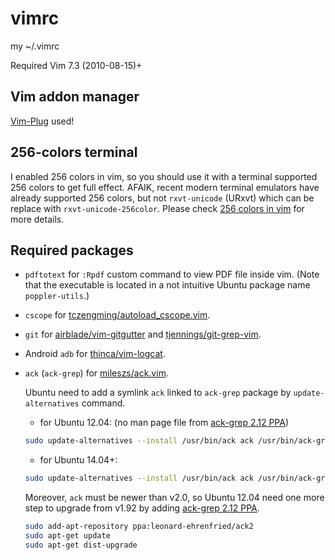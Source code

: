 vimrc
=====

my ~/.vimrc

Required Vim 7.3 (2010-08-15)+


Vim addon manager
-----------------
[Vim-Plug](https://github.com/junegunn/vim-plug) used!


256-colors terminal
-------------------

I enabled 256 colors in vim, so you should use it with a terminal supported 256 colors to get full effect.
AFAIK, recent modern terminal emulators have already supported 256 colors, but not `rxvt-unicode` (URxvt) which can be replace with `rxvt-unicode-256color`.
Please check [256 colors in vim](http://vim.wikia.com/wiki/256_colors_in_vim) for more details.


Required packages
-----------------

* `pdftotext` for `:Rpdf` custom command to view PDF file inside vim.
  (Note that the executable is located in a not intuitive Ubuntu package name `poppler-utils`.)

* `cscope` for [tczengming/autoload_cscope.vim](https://github.com/tczengming/autoload_cscope.vim).

* `git` for [airblade/vim-gitgutter](https://github.com/airblade/vim-gitgutter) and [tjennings/git-grep-vim](https://github.com/tjennings/git-grep-vim).

* Android `adb` for [thinca/vim-logcat](https://github.com/thinca/vim-logcat).

* `ack` (`ack-grep`) for [mileszs/ack.vim](https://github.com/mileszs/ack.vim).

    Ubuntu need to add a symlink `ack` linked to `ack-grep` package
    by `update-alternatives` command.

    - for Ubuntu 12.04: (no man page file from [ack-grep 2.12 PPA](https://launchpad.net/~leonard-ehrenfried/+archive/ubuntu/ack2))
    ```bash
    sudo update-alternatives --install /usr/bin/ack ack /usr/bin/ack-grep 100
    ```

    - for Ubuntu 14.04+:
    ```bash
    sudo update-alternatives --install /usr/bin/ack ack /usr/bin/ack-grep 100 --slave /usr/share/man/man1/ack.1p.gz ack.1p.gz /usr/share/man/man1/ack-grep.1p.gz
    ```

    Moreover, `ack` must be newer than v2.0, so Ubuntu 12.04
    need one more step to upgrade from v1.92 by adding [ack-grep 2.12 PPA](https://launchpad.net/~leonard-ehrenfried/+archive/ubuntu/ack2).

    ```bash
    sudo add-apt-repository ppa:leonard-ehrenfried/ack2
    sudo apt-get update
    sudo apt-get dist-upgrade
    ```

